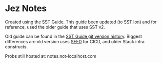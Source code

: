 # Jez Notes

Created using the [SST Guide](https://sst.dev/guide.html). This guide been updated (to [SST Ion](https://ion.sst.dev/docs/)) and for reference, used the older guide that uses SST v2.

Old guide can be found in the [SST Guide git version history](https://github.com/sst/sst.dev/tree/d5bb426f74d46852842325ad5b5736456dc1f282/_chapters). Biggest differences are old version uses [SEED](https://seed.run/) for CICD, and older Stack infra constructs.

Probs still hosted at: notes.not-localhost.com
